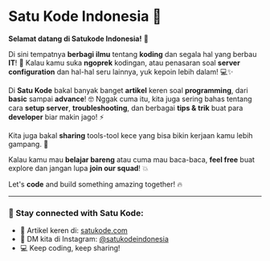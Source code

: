 # Satu Kode Indonesia 👾

**Selamat datang di Satukode Indonesia!** 🚀

Di sini tempatnya **berbagi ilmu** tentang **koding** dan segala hal yang berbau **IT**! 🎉 Kalau kamu suka **ngoprek** kodingan, atau penasaran soal **server configuration** dan hal-hal seru lainnya, yuk kepoin lebih dalam! 💻✨

Di **Satu Kode** bakal banyak banget **artikel** keren soal **programming**, dari **basic** sampai **advance**! 🤓 Nggak cuma itu, kita juga sering bahas tentang cara **setup server**, **troubleshooting**, dan berbagai **tips & trik** buat para **developer** biar makin jago! ⚡

Kita juga bakal **sharing** tools-tool kece yang bisa bikin kerjaan kamu lebih gampang. 🎯

Kalau kamu mau **belajar bareng** atau cuma mau baca-baca, **feel free** buat explore dan jangan lupa **join our squad**! 💥

Let's **code** and build something amazing together! 🔥

---

### 👾 Stay connected with Satu Kode:
- 📝 Artikel keren di: [satukode.com](https://satukode.com)
- 💬 DM kita di Instagram: [@satukodeindonesia](https://instagram.com/satukodeindonesia)
- 💻 Keep coding, keep sharing!


